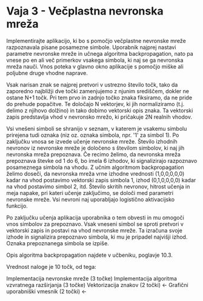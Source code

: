 # Vaja 3 - Večplastna nevronska mreža

Implementirajte aplikacijo, ki bo s pomočjo večplastne nevronske mreže razpoznavala pisane posamezne simbole. Uporabnik najprej nastavi parametre nevronske mreže in učnega algoritma backpropagation, nato pa vnese po en ali več primerkov vsakega simbola, ki naj se ga nevronska mreža nauči. Vnos poteka v glavno okno aplikacije s pomočjo miške ali poljubne druge vhodne naprave.

   

Vsak narisan znak se najprej pretvori v ustrezno število točk, tako da zaporedno najbližji dve točki zamenjujemo z njunim središčem, dokler ne ostane N+1 točk. Pri tem prvo in zadnjo točko znaka fiksiramo, da ne pride do prehude popačitve. Te določajo N vektorjev, ki jih normaliziramo (t.j. delimo z njihovo dolžino) in tako dobimo vektorski opis znaka. Ta vektorski zapis predstavlja vhod v nevronsko mrežo, ki pričakuje 2N realnih vhodov.

  

Vsi vnešeni simboli se shranijo v seznam, v katerem je vsakemu simbolu prirejena tudi oznaka (niz oz. oznaka simbola, npr. '1' za simbol 1). Po zaključku vnosa se izvede učenje nevronske mreže. Število izhodnih nevronov iz nevronske mreže je določeno s številom simbolov, ki naj jih nevronska mreža prepoznava. Če recimo želimo, da nevronska mreža prepoznava števke od 1 do 6, bo imela 6 izhodov, ki signalizirajo razpoznavo posameznega simbola na vhodu. Z učnim algoritmom backpropagation želimo doseči, da nevronska mreža vrne izhodne vrednosti (1,0,0,0,0,0) kadar na vhod postavimo vektorski zapis simbola 1, izhod (0,1,0,0,0,0) kadar na vhod postavimo simbol 2, itd. Število skritih nevronov, hitrost učenja in meja napake, pri kateri učenje zaključimo, se določi med parametri nevronske mreže. Vsi nevroni naj uporabljajo logistično aktivacijsko funkcijo.

  

Po zaključku učenja aplikacija uporabnika o tem obvesti in mu omogoči vnos simbolov za prepoznavo. Vsak vneseni simbol se sproti pretvori v vektorski zapis in postavi na vhod nevronske mreže. Ta izračuna svoje izhode in signalizira prepoznavo simbola, ki mu je pripadel najvišji izhod. Oznaka prepoznanega simbola se izpiše.

  

Opis algoritma backpropagation najdete v učbeniku, poglavje 10.3.

Vrednost naloge je 10 točk, od tega:

Implementacija nevronske mreže (3 točke)
Implementacija algoritma vzvratnega razširjanja (3 točke)
Vektorizacija znakov (2 točki) <-
Grafični uporabniški vmesnik (2 točki) <-